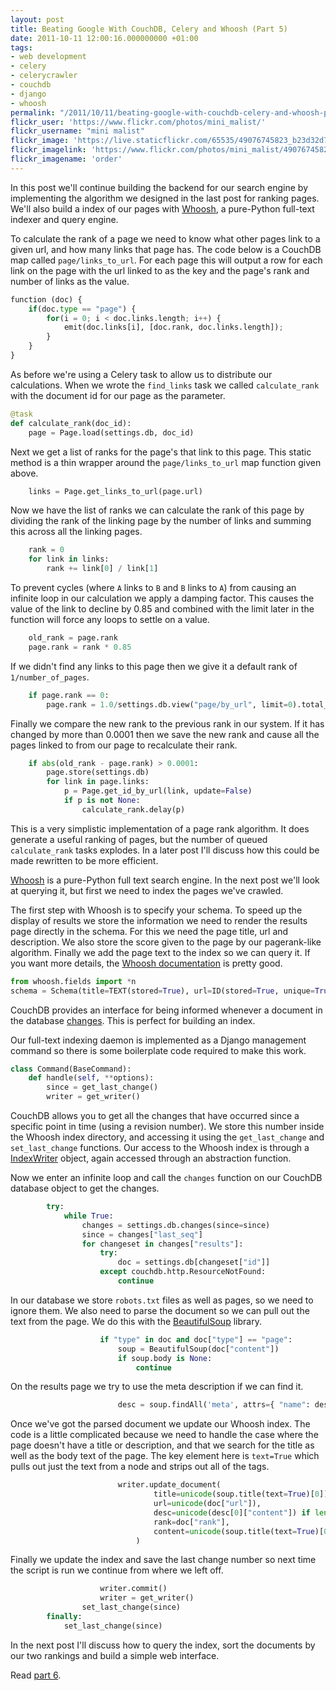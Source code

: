 ```yaml
---
layout: post
title: Beating Google With CouchDB, Celery and Whoosh (Part 5)
date: 2011-10-11 12:00:16.000000000 +01:00
tags:
- web development
- celery
- celerycrawler
- couchdb
- django
- whoosh
permalink: "/2011/10/11/beating-google-with-couchdb-celery-and-whoosh-part-5/"
flickr_user: 'https://www.flickr.com/photos/mini_malist/'
flickr_username: "mini malist"
flickr_image: 'https://live.staticflickr.com/65535/49076745823_b23d32d76c_w.jpg'
flickr_imagelink: 'https://www.flickr.com/photos/mini_malist/49076745823/'
flickr_imagename: 'order'
---
```

In this post we'll continue building the backend for our search engine by implementing the algorithm we
designed in the last post for ranking pages. We'll also build a index of our pages with
[Whoosh](https://bitbucket.org/mchaput/whoosh/wiki/Home), a pure-Python full-text indexer and
query engine.

To calculate the rank of a page we need to know what other pages link to a given url, and how many links that
page has. The code below is a CouchDB map called `page/links_to_url`. For each page this will output a
row for each link on the page with the url linked to as the key and the page's rank and number of links as the
value.

```python
function (doc) {
    if(doc.type == "page") {
        for(i = 0; i < doc.links.length; i++) {
            emit(doc.links[i], [doc.rank, doc.links.length]);
        }
    }
}
```

As before we're using a Celery task to allow us to distribute our calculations. When we wrote the
`find_links` task we called `calculate_rank` with the document id for our page as the parameter.

```python
@task
def calculate_rank(doc_id):
    page = Page.load(settings.db, doc_id)
```

Next we get a list of ranks for the page's that link to this page. This static method is a thin wrapper around
the `page/links_to_url` map function given above.

```python
    links = Page.get_links_to_url(page.url)
```

Now we have the list of ranks we can calculate the rank of this page by dividing the rank of the linking page
by the number of links and summing this across all the linking pages.

```python
    rank = 0
    for link in links:
        rank += link[0] / link[1]
```

To prevent cycles (where `A` links to `B` and `B` links to `A`) from causing an
infinite loop in our calculation we apply a damping factor. This causes the value of the link to decline by
0.85 and combined with the limit later in the function will force any loops to settle on a value.

```python
    old_rank = page.rank
    page.rank = rank * 0.85
```

If we didn't find any links to this page then we give it a default rank of `1/number_of_pages`.

```python
    if page.rank == 0:
        page.rank = 1.0/settings.db.view("page/by_url", limit=0).total_rows
```

Finally we compare the new rank to the previous rank in our system. If it has changed by more than 0.0001 then
we save the new rank and cause all the pages linked to from our page to recalculate their rank.

```python
    if abs(old_rank - page.rank) > 0.0001:
        page.store(settings.db)
        for link in page.links:
            p = Page.get_id_by_url(link, update=False)
            if p is not None:
                calculate_rank.delay(p)
```

This is a very simplistic implementation of a page rank algorithm. It does generate a useful ranking of pages,
but the number of queued `calculate_rank` tasks explodes. In a later post I'll discuss how this could
be made rewritten to be more efficient.

[Whoosh](https://bitbucket.org/mchaput/whoosh/wiki/Home) is a pure-Python full text search engine.
In the next post we'll look at querying it, but first we need to index the pages we've crawled.

The first step with Whoosh is to specify your schema. To speed up the display of results we store the
information we need to render the results page directly in the schema. For this we need the page title, url
and description. We also store the score given to the page by our pagerank-like algorithm. Finally we add
the page text to the index so we can query it. If you want more details, the
[Whoosh documentation](http://packages.python.org/Whoosh/) is pretty good.

```python
from whoosh.fields import *n
schema = Schema(title=TEXT(stored=True), url=ID(stored=True, unique=True), desc=ID(stored=True), rank=NUMERIC(stored=True, type=float), content=TEXT)
```

CouchDB provides an interface for being informed whenever a document in the database
[changes](http://guide.couchdb.org/draft/notifications.html). This is perfect for building an
index.

Our full-text indexing daemon is implemented as a Django management command so there is some boilerplate code
required to make this work.

```python
class Command(BaseCommand):
    def handle(self, **options):
        since = get_last_change()
        writer = get_writer()
```

CouchDB allows you to get all the changes that have occurred since a specific point in time (using a revision
number). We store this number inside the Whoosh index directory, and accessing it using the
`get_last_change` and `set_last_change` functions. Our access to the Whoosh index is through a
[IndexWriter](http://packages.python.org/Whoosh/quickstart.html#the-indexwriter-object) object,
again accessed through an abstraction function.

Now we enter an infinite loop and call the `changes` function on our CouchDB database object to get
the changes.

```python
        try:
            while True:
                changes = settings.db.changes(since=since)
                since = changes["last_seq"]
                for changeset in changes["results"]:
                    try:
                        doc = settings.db[changeset["id"]]
                    except couchdb.http.ResourceNotFound:
                        continue
```

In our database we store `robots.txt` files as well as pages, so we need to ignore them. We also need
to parse the document so we can pull out the text from the page. We do this with the
[BeautifulSoup](http://www.crummy.com/software/BeautifulSoup/) library.

```python
                    if "type" in doc and doc["type"] == "page":
                        soup = BeautifulSoup(doc["content"])
                        if soup.body is None:
                            continue
```

On the results page we try to use the meta description if we can find it.

```python
                        desc = soup.findAll('meta', attrs={ "name": desc_re })
```

Once we've got the parsed document we update our Whoosh index. The code is a little complicated because we
need to handle the case where the page doesn't have a title or description, and that we search for the title
as well as the body text of the page. The key element here is `text=True` which pulls out just the
text from a node and strips out all of the tags.

```python
                        writer.update_document(
                                title=unicode(soup.title(text=True)[0]) if soup.title is not None and len(soup.title(text=True)) > 0 else doc["url"],
                                url=unicode(doc["url"]),
                                desc=unicode(desc[0]["content"]) if len(desc) > 0 and desc[0]["content"] is not None else u"",
                                rank=doc["rank"],
                                content=unicode(soup.title(text=True)[0] + "\n" + doc["url"] + "\n" + "".join(soup.body(text=True)))
                            )
```

Finally we update the index and save the last change number so next time the script is run we continue from
where we left off.

```python
                    writer.commit()
                    writer = get_writer()
                set_last_change(since)
        finally:
            set_last_change(since)
```

In the next post I'll discuss how to query the index, sort the documents by our two rankings and build a
simple web interface.

Read [part 6](/2011/10/13/beating-google-with-couchdb-celery-and-whoosh-part-6/).
